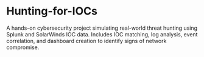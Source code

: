 # Hunting-for-IOCs
A hands-on cybersecurity project simulating real-world threat hunting using Splunk and SolarWinds IOC data. Includes IOC matching, log analysis, event correlation, and dashboard creation to identify signs of network compromise.
